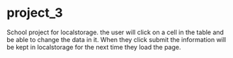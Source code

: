 # project_3
School project for localstorage. the user will click on a cell in the table and be able to change the data in it. 
When they click submit the information will be kept in localstorage for the next time they load the page.
